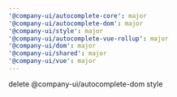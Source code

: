 ```yaml
---
'@company-ui/autocomplete-core': major
'@company-ui/autocomplete-dom': major
'@company-ui/style': major
'@company-ui/autocomplete-vue-rollup': major
'@company-ui/dom': major
'@company-ui/shared': major
'@company-ui/vue': major
---
```


delete @company-ui/autocomplete-dom style
